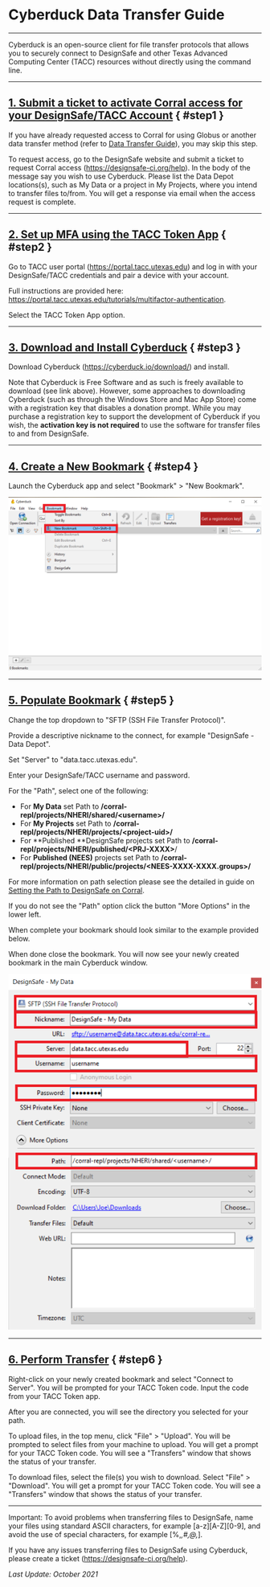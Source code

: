# Cyberduck Data Transfer Guide

---
Cyberduck is an open-source client for file transfer protocols that allows you to securely connect to DesignSafe and other Texas Advanced Computing Center (TACC) resources without directly using the command line.

---
## [1. Submit a ticket to activate Corral access for your DesignSafe/TACC Account](#step1) { #step1 }

If you have already requested access to Corral for using Globus or another data transfer method (refer to <a href="../datatransfer">Data Transfer Guide</a>), you may skip this step.

To request access, go to the DesignSafe website and submit a ticket to request Corral access (<a href="https://designsafe-ci.org/help">https://designsafe-ci.org/help</a>). In the body of the message say you wish to use Cyberduck. Please list the Data Depot locations(s), such as My Data or a project in My Projects, where you intend to transfer files to/from. You will get a response via email when the access request is complete.

---
## [2. Set up MFA using the TACC Token App](#step2) { #step2 }

Go to TACC user portal (<a href="https://portal.tacc.utexas.edu">https://portal.tacc.utexas.edu)</a> and log in with your DesignSafe/TACC credentials and pair a device with your account.

Full instructions are provided here: <a href="https://portal.tacc.utexas.edu/tutorials/multifactor-authentication">https://portal.tacc.utexas.edu/tutorials/multifactor-authentication</a>.

Select the TACC Token App option.

---
## [3. Download and Install Cyberduck](#step3) { #step3 }

Download Cyberduck (<a href="https://cyberduck.io/download/">https://cyberduck.io/download/</a>) and install.

Note that Cyberduck is Free Software and as such is freely available to download (see link above). However, some approaches to downloading Cyberduck (such as through the Windows Store and Mac App Store) come with a registration key that disables a donation prompt. While you may purchase a registration key to support the development of Cyberduck if you wish, the **activation key is not required** to use the software for transfer files to and from DesignSafe.

---
## [4. Create a New Bookmark](#step4) { #step4 }

Launch the Cyberduck app and select "Bookmark" &gt; "New Bookmark".

![Figure 1. Bookmark](./imgs/cyberduck-1.png)

---
## [5. Populate Bookmark](#step5) { #step5 }

Change the top dropdown to "SFTP (SSH File Transfer Protocol)".

Provide a descriptive nickname to the connect, for example "DesignSafe - Data Depot".

Set "Server" to "data.tacc.utexas.edu".

Enter your DesignSafe/TACC username and password.

For the "Path", select one of the following:

* For **My Data** set Path to **/corral-repl/projects/NHERI/shared/&lt;username&gt;/**
* For **My Projects** set Path to **/corral-repl/projects/NHERI/projects/&lt;project-uid&gt;/**
* For **Published **DesignSafe projects set Path to **/corral-repl/projects/NHERI/published/&lt;PRJ-XXXX&gt;**/
* For **Published (NEES)** projects set Path to **/corral-repl/projects/NHERI/public/projects/&lt;NEES-XXXX-XXXX.groups&gt;/**

For more information on path selection please see the detailed in guide on <a href="../settingpathtodesignsafe">Setting the Path to DesignSafe on Corral</a>.

If you do not see the "Path" option click the button "More Options" in the lower left.

When complete your bookmark should look similar to the example provided below.

When done close the bookmark. You will now see your newly created bookmark in the main Cyberduck window.

![Figure 2. Bookmark Filled](imgs/cyberduck-2.png)

---
## [6. Perform Transfer](#step6) { #step6 }

Right-click on your newly created bookmark and select "Connect to Server". You will be prompted for your TACC Token code.  Input the code from your TACC Token app.

After you are connected, you will see the directory you selected for your path.

To upload files, in the top menu, click "File" &gt; "Upload". You will be prompted to select files from your machine to upload.  You will get a prompt for your TACC Token code. You will see a "Transfers" window that shows the status of your transfer.

To download files, select the file(s) you wish to download. Select "File" &gt; "Download". You will get a prompt for your TACC Token code. You will see a "Transfers" window that shows the status of your transfer.

---
Important: To avoid problems when transferring files to DesignSafe, name your files using standard ASCII characters, for example [a-z][A-Z][0-9], and avoid the use of special characters, for example [%,*,#,@,*].

If you have any issues transferring files to DesignSafe using Cyberduck, please create a ticket (<a href="https://designsafe-ci.org/help">https://designsafe-ci.org/help</a>).

*Last Update: October 2021*

